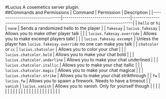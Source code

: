 #Lucius
A cosemetics server plugin.  
##Commands and Permissions
| Command | Permission | Description |
|--------------------------------|----------------------------------|------------------------------------------------------------------------------|
| ```hello``` or ```hi``` | ```none``` | Sends a randomized hello to the player |
| ```fakesay``` | ```lucius.fakesay``` | Allows you to make other player talk |
|  | ```lucius.fakesay.override``` | Allows you to make excempt players talk! |
|  | ```lucius.fakesay.excempt``` | Unless the player has ```lucius.fakesay.override``` no one can make you talk |
| ```chatcolor``` or  ```cc``` | ```lucius.chatcolor``` | Allows you to color your chat |
|  | ```lucius.chatcolor.bold``` | Allows you to make your chat bold |
|  | ```lucius.chatcolor.underline``` | Allows you to make your chat underlined |
|  | ```lucius.chatcolor.itallic``` | Allows you to make your chat itallic |
|  | ```lucius.chatcolor.magic``` | Allows you to make your chat magical |
|  | ```lucius.chatcolor.strike``` | Allows you to make your chat strikthrough |
| ```fw``` | ```lucius.fw``` | Allows you to spawn a firework. Needs to have a timeout |
| ```vanish``` | ```lucius.vanish```  | Allows you to vanish. Only for yourself though |
|  |  |  |
|  |  |  |
|  |  |  |
|  |  |  |
|  |  |  |
|  |  |  |

